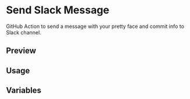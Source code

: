 # Send Slack Message

GitHub Action to send a message with your pretty face and commit info to Slack channel. 

## Preview

## Usage 

## Variables